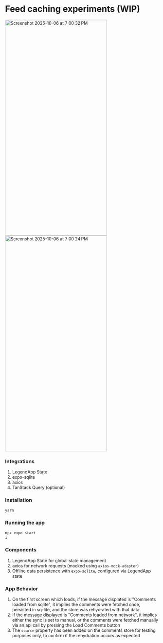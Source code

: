 # Feed caching experiments (WIP)
<img width="334" height="708" alt="Screenshot 2025-10-06 at 7 00 32 PM" src="https://github.com/user-attachments/assets/6584ac74-1bd3-4a2c-8483-f05ed61131e3" />
<img width="334" height="708" alt="Screenshot 2025-10-06 at 7 00 24 PM" src="https://github.com/user-attachments/assets/fe052f4c-3f3a-4577-a043-925a42e22474" />



### Integrations
1. LegendApp State
2. expo-sqlite
3. axios
4. TanStack Query (optional)

### Installation
```bash
yarn
```

### Running the app
```bash
npx expo start
i
```
### Components
1. LegendApp State for global state management
2. axios for network requests (mocked using `axios-mock-adapter`)
3. Offline data persistence with `expo-sqlite`, configured via LegendApp state


### App Behavior
1. On the first screen which loads, if the message displated is "Comments loaded from sqlite", it implies the comments were fetched once, persisted in sq-lite, and the store was rehydrated with that data.
2. If the message displayed is "Comments loaded from network", it implies either the sync is set to manual, or the comments were fetched manually via an api call by pressing the Load Comments button
3. The `source` property has been added on the comments store for testing purposes only, to confirm if the rehydration occurs as expected
